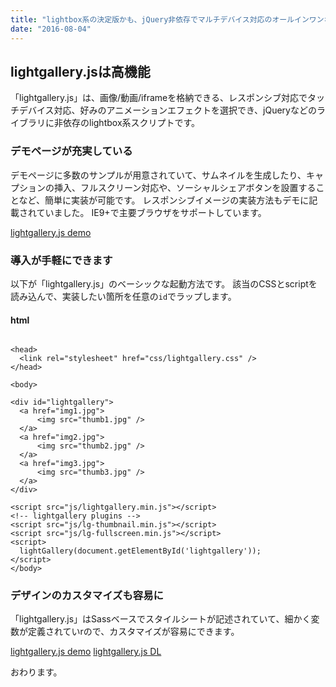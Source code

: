 ```yaml
---
title: "lightbox系の決定版かも、jQuery非依存でマルチデバイス対応のオールインワンな「lightgallery.js」 -『plug-in』"
date: "2016-08-04"
---
```


## lightgallery.jsは高機能

「lightgallery.js」は、画像/動画/iframeを格納できる、レスポンシブ対応でタッチデバイス対応、好みのアニメーションエフェクトを選択でき、jQueryなどのライブラリに非依存のlightbox系スクリプトです。

### デモページが充実している

デモページに多数のサンプルが用意されていて、サムネイルを生成したり、キャプションの挿入、フルスクリーン対応や、ソーシャルシェアボタンを設置することなど、簡単に実装が可能です。 レスポンシブイメージの実装方法もデモに記載されていました。 IE9+で主要ブラウザをサポートしています。

[lightgallery.js demo](https://sachinchoolur.github.io/lightgallery.js/)

### 導入が手軽にできます

以下が「lightgallery.js」のベーシックな起動方法です。 該当のCSSとscriptを読み込んで、実装したい箇所を任意の`id`でラップします。

#### html

```

<head>
  <link rel="stylesheet" href="css/lightgallery.css" /> 
</head>

<body>

<div id="lightgallery">
  <a href="img1.jpg">
      <img src="thumb1.jpg" />
  </a>
  <a href="img2.jpg">
      <img src="thumb2.jpg" />
  </a>
  <a href="img3.jpg">
      <img src="thumb3.jpg" />
  </a>
</div>

<script src="js/lightgallery.min.js"></script>
<!-- lightgallery plugins -->
<script src="js/lg-thumbnail.min.js"></script>
<script src="js/lg-fullscreen.min.js"></script>
<script>
  lightGallery(document.getElementById('lightgallery')); 
</script>
</body>
```

### デザインのカスタマイズも容易に

「lightgallery.js」はSassベースでスタイルシートが記述されていて、細かく変数が定義されていrので、カスタマイズが容易にできます。

[lightgallery.js demo](https://sachinchoolur.github.io/lightgallery.js/) [lightgallery.js DL](https://github.com/sachinchoolur/lightgallery.js)

おわります。
